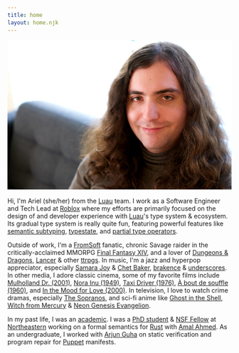 ```yaml
---
title: home
layout: home.njk
---
```


[![A photo of Ariel!][aaron-img]][aaron-img-full]

Hi, I'm Ariel (she/her) from the [Luau](https://luau-lang.org) team. I work as a Software Engineer and Tech Lead
at [Roblox](https://www.roblox.com) where my efforts are primarily focused on the design of and
developer experience with [Luau](https://luau-lang.org)'s type system & ecosystem. Its gradual
type system is really quite fun, featuring powerful features like
[semantic subtyping](https://blog.roblox.com/2022/11/semantic-subtyping-luau/),
[typestate](https://en.wikipedia.org/wiki/Typestate_analysis), and [partial type operators](https://en.wikipedia.org/wiki/Type_family).

Outside of work, I'm a [FromSoft](https://www.fromsoftware.jp/ww/) fanatic, chronic Savage raider in the critically-acclaimed
MMORPG [Final Fantasy XIV](https://www.finalfantasyxiv.com/), and a lover of [Dungeons & Dragons](https://www.dndbeyond.com/),
[Lancer](https://massifpress.com/lancer) & other [ttrpgs](https://en.wikipedia.org/wiki/Tabletop_role-playing_game). In music, I'm a jazz and hyperpop appreciator, especially [Samara Joy](https://www.samarajoy.com/) & [Chet Baker](https://en.wikipedia.org/wiki/Chet_Baker), [brakence](https://www.brakence.com/) & [underscores](https://underscores.bandcamp.com/). In other media, I adore classic cinema, some of my favorite films include [Mulholland Dr. (2001)](https://www.imdb.com/title/tt0166924/), [Nora Inu (1949)](https://www.imdb.com/title/tt0041699/), [Taxi Driver (1976)](https://www.imdb.com/title/tt0075314/), [À bout de souffle (1960)](https://www.imdb.com/title/tt0053472/), and [In the Mood for Love (2000)](https://www.imdb.com/title/tt0118694/). In television, I love to watch crime dramas, especially [The Sopranos](https://www.imdb.com/title/tt0141842/), and sci-fi anime like [Ghost in the Shell](https://myanimelist.net/anime/467/Koukaku_Kidoutai__Stand_Alone_Complex), [Witch from Mercury](https://myanimelist.net/anime/49828/Kidou_Senshi_Gundam__Suisei_no_Majo) & [Neon Genesis Evangelion](https://myanimelist.net/anime/30/Neon_Genesis_Evangelion).

In my past life, I was an [academic](https://www.nature.com/articles/d41586-023-01708-4). I was
a [PhD student](https://scholar.google.com/citations?user=AKe9iAQAAAAJ) & [NSF Fellow](https://nsfgrfp.org) at [Northeastern](https://www.khoury.northeastern.edu/) working on a
formal semantics for [Rust](https://www.rust-lang.org) with [Amal Ahmed](https://www.ccs.neu.edu/home/amal/). As an
undergraduate, I worked with [Arjun Guha](https://ccs.neu.edu/~arjunguha/main/home/) on static verification and
program repair for [Puppet](https://puppet.com/) manifests.

[aaron-img]: ./images/aaron.jpg
[aaron-img-full]: ./images/aaron-full.jpg
